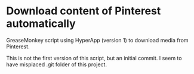 # Download content of Pinterest automatically

GreaseMonkey script using HyperApp (version 1) to download media from Pinterest.

This is not the first version of this script, but an initial commit. I seem to have misplaced .git folder of this project.
